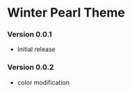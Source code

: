 # Winter Pearl Theme  

### Version 0.0.1  

- Initial release  

### Version 0.0.2  

- color modification

<!-- 
terminal and debugging color modified 
logo added
-->